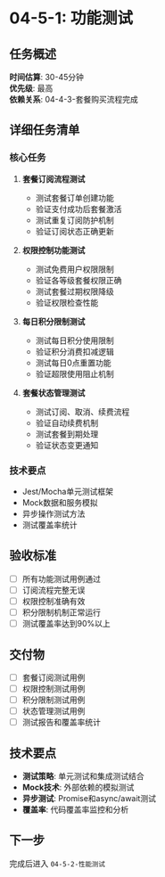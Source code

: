 # 04-5-1: 功能测试

## 任务概述
**时间估算**: 30-45分钟  
**优先级**: 最高  
**依赖关系**: 04-4-3-套餐购买流程完成

## 详细任务清单

### 核心任务
1. **套餐订阅流程测试**
   - 测试套餐订单创建功能
   - 验证支付成功后套餐激活
   - 测试重复订阅防护机制
   - 验证订阅状态正确更新

2. **权限控制功能测试**
   - 测试免费用户权限限制
   - 验证各等级套餐权限正确
   - 测试套餐过期权限降级
   - 验证权限检查性能

3. **每日积分限制测试**
   - 测试每日积分使用限制
   - 验证积分消费扣减逻辑
   - 测试每日0点重置功能
   - 验证超限使用阻止机制

4. **套餐状态管理测试**
   - 测试订阅、取消、续费流程
   - 验证自动续费机制
   - 测试套餐到期处理
   - 验证状态变更通知

### 技术要点
- Jest/Mocha单元测试框架
- Mock数据和服务模拟
- 异步操作测试方法
- 测试覆盖率统计

## 验收标准
- [ ] 所有功能测试用例通过
- [ ] 订阅流程完整无误
- [ ] 权限控制准确有效
- [ ] 积分限制机制正常运行
- [ ] 测试覆盖率达到90%以上

## 交付物
- [ ] 套餐订阅测试用例
- [ ] 权限控制测试用例
- [ ] 积分限制测试用例
- [ ] 状态管理测试用例
- [ ] 测试报告和覆盖率统计

## 技术要点
- **测试策略**: 单元测试和集成测试结合
- **Mock技术**: 外部依赖的模拟测试
- **异步测试**: Promise和async/await测试
- **覆盖率**: 代码覆盖率监控和分析

## 下一步
完成后进入 `04-5-2-性能测试`